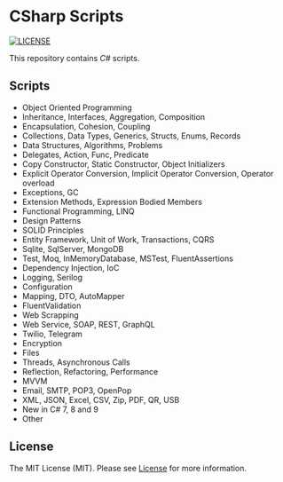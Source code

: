 # CSharp Scripts

[![LICENSE](https://img.shields.io/badge/license-MIT-green)](LICENSE)

This repository contains _C#_ scripts.

## Scripts

- Object Oriented Programming
- Inheritance, Interfaces, Aggregation, Composition
- Encapsulation, Cohesion, Coupling
- Collections, Data Types, Generics, Structs, Enums, Records
- Data Structures, Algorithms, Problems
- Delegates, Action, Func, Predicate
- Copy Constructor, Static Constructor, Object Initializers
- Explicit Operator Conversion, Implicit Operator Conversion, Operator overload
- Exceptions, GC
- Extension Methods, Expression Bodied Members
- Functional Programming, LINQ
- Design Patterns
- SOLID Principles
- Entity Framework, Unit of Work, Transactions, CQRS
- Sqlite, SqlServer, MongoDB
- Test, Moq, InMemoryDatabase, MSTest, FluentAssertions
- Dependency Injection, IoC
- Logging, Serilog
- Configuration
- Mapping, DTO, AutoMapper
- FluentValidation
- Web Scrapping
- Web Service, SOAP, REST, GraphQL
- Twilio, Telegram
- Encryption
- Files
- Threads, Asynchronous Calls
- Reflection, Refactoring, Performance
- MVVM
- Email, SMTP, POP3, OpenPop
- XML, JSON, Excel, CSV, Zip, PDF, QR, USB
- New in C# 7, 8 and 9
- Other

## License

The MIT License (MIT). Please see [License](LICENSE) for more information.
